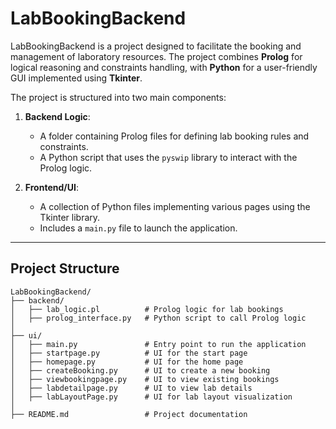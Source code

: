 # LabBookingBackend

LabBookingBackend is a project designed to facilitate the booking and management of laboratory resources. The project combines **Prolog** for logical reasoning and constraints handling, with **Python** for a user-friendly GUI implemented using **Tkinter**. 

The project is structured into two main components:

1. **Backend Logic**:
   - A folder containing Prolog files for defining lab booking rules and constraints.
   - A Python script that uses the `pyswip` library to interact with the Prolog logic.

2. **Frontend/UI**:
   - A collection of Python files implementing various pages using the Tkinter library.
   - Includes a `main.py` file to launch the application.

---

## Project Structure

```plaintext
LabBookingBackend/
├── backend/
│   ├── lab_logic.pl          # Prolog logic for lab bookings
│   ├── prolog_interface.py   # Python script to call Prolog logic
│
├── ui/
│   ├── main.py               # Entry point to run the application
│   ├── startpage.py          # UI for the start page
│   ├── homepage.py           # UI for the home page
│   ├── createBooking.py      # UI to create a new booking
│   ├── viewbookingpage.py    # UI to view existing bookings
│   ├── labdetailpage.py      # UI to view lab details
│   ├── labLayoutPage.py      # UI for lab layout visualization
│
├── README.md                 # Project documentation
